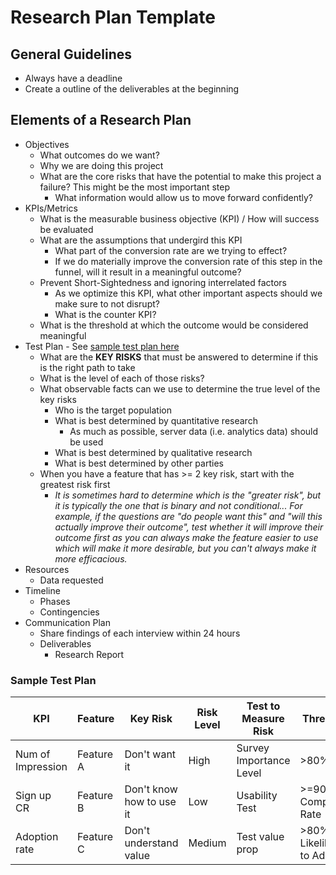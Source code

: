 # Research Plan Template
## General Guidelines
+ Always have a deadline
+ Create a outline of the deliverables at the beginning
## Elements of a Research Plan
+ Objectives
  + What outcomes do we want?
  + Why we are doing this project
  + What are the core risks that have the potential to make this project a failure? This might be the most important step
    + What information would allow us to move forward confidently?
+ KPIs/Metrics
  + What is the measurable business objective (KPI) / How will success be evaluated
  + What are the assumptions that undergird this KPI
    + What part of the conversion rate are we trying to effect?
    + If we do materially improve the conversion rate of this step in the funnel, will it result in a meaningful outcome?
  + Prevent Short-Sightedness and ignoring interrelated factors
    + As we optimize this KPI, what other important aspects should we make sure to not disrupt?
    + What is the counter KPI?
  + What is the threshold at which the outcome would be considered meaningful
+ Test Plan - See [sample test plan here](#)
  + What are the **KEY RISKS** that must be answered to determine if this is the right path to take
  + What is the level of each of those risks?
  + What observable facts can we use to determine the true level of the key risks
    + Who is the target population
    + What is best determined by quantitative research
      + As much as possible, server data (i.e. analytics data) should be used
    + What is best determined by qualitative research
    + What is best determined by other parties
  + When you have a feature that has >= 2 key risk, start with the greatest risk first
    + _It is sometimes hard to determine which is the "greater risk", but it is typically the one that is binary and not conditional... For example, if the questions are "do people want this" and "will this actually improve their outcome", test whether it will improve their outcome first as you can always make the feature easier to use which will make it more desirable, but you can't always make it more efficacious._
+ Resources
  + Data requested
+ Timeline
  + Phases
  + Contingencies
+ Communication Plan
  + Share findings of each interview within 24 hours
  + Deliverables
    + Research Report

### Sample Test Plan

KPI | Feature | Key Risk | Risk Level | Test to Measure Risk | Threshold
--- | --- | --- | --- | --- | ---
Num of Impression | Feature A | Don't want it | High | Survey Importance Level | >80% IMP
Sign up CR | Feature B | Don't know how to use it | Low | Usability Test | >=90% Completion Rate
Adoption rate | Feature C | Don't understand value | Medium | Test value prop | >80% Likelihood to Adopt

